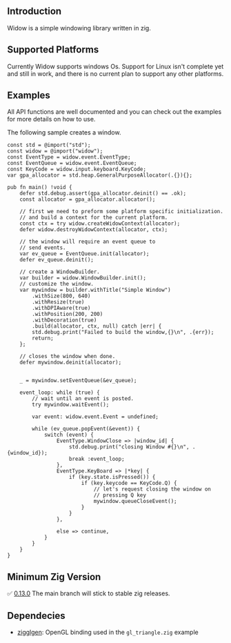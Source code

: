 ## Introduction

Widow is a simple windowing library written in zig.

## Supported Platforms

Currently Widow supports windows Os.
Support for Linux isn't complete yet and still in work,
and there is no current plan to support any other platforms.

## Examples

All API functions are well documented and you can check out the examples
for more details on how to use.

The following sample creates a window.

```zig
const std = @import("std");
const widow = @import("widow");
const EventType = widow.event.EventType;
const EventQueue = widow.event.EventQueue;
const KeyCode = widow.input.keyboard.KeyCode;
var gpa_allocator = std.heap.GeneralPurposeAllocator(.{}){};

pub fn main() !void {
    defer std.debug.assert(gpa_allocator.deinit() == .ok);
    const allocator = gpa_allocator.allocator();

    // first we need to preform some platform specific initialization.
    // and build a context for the current platform.
    const ctx = try widow.createWidowContext(allocator);
    defer widow.destroyWidowContext(allocator, ctx);

    // the window will require an event queue to
    // send events.
    var ev_queue = EventQueue.init(allocator);
    defer ev_queue.deinit();

    // create a WindowBuilder.
    var builder = widow.WindowBuilder.init();
    // customize the window.
    var mywindow = builder.withTitle("Simple Window")
        .withSize(800, 640)
        .withResize(true)
        .withDPIAware(true)
        .withPosition(200, 200)
        .withDecoration(true)
        .build(allocator, ctx, null) catch |err| {
        std.debug.print("Failed to build the window,{}\n", .{err});
        return;
    };

    // closes the window when done.
    defer mywindow.deinit(allocator);


    _ = mywindow.setEventQueue(&ev_queue);

    event_loop: while (true) {
        // wait until an event is posted.
        try mywindow.waitEvent();

        var event: widow.event.Event = undefined;

        while (ev_queue.popEvent(&event)) {
            switch (event) {
                EventType.WindowClose => |window_id| {
                    std.debug.print("closing Window #{}\n", .{window_id});
                    break :event_loop;
                },
                EventType.KeyBoard => |*key| {
                    if (key.state.isPressed()) {
                        if (key.keycode == KeyCode.Q) {
                            // let's request closing the window on
                            // pressing Q key
                            mywindow.queueCloseEvent();
                        }
                    }
                },

                else => continue,
            }
        }
    }
}
```

## Minimum Zig Version

✅ [0.13.0](https://ziglang.org/documentation/0.13.0/)
The main branch will stick to stable zig releases.

## Dependecies
- [zigglgen](https://github.com/castholm/zigglgen): OpenGL binding used in the `gl_triangle.zig` example
